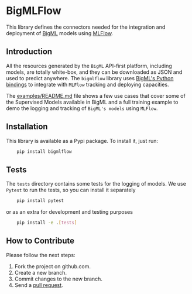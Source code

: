 # BigMLFlow

This library defines the connectors needed for the integration and
deployment of [BigML](https://bigml.com) models using
[MLFlow](https://mlflow.org/).

## Introduction

All the resources generated by the `BigML` API-first platform, including
models, are totally white-box, and they can be downloaded as JSON and used
to predict anywhere. The `bigmlflow` library uses
[BigML's Python bindings](https://bigml.readthedocs.io/en/latest/local_resources.html)
to integrate with `MLFlow` tracking and deploying capacities.

The [examples/README.md](./examples/README.md) file shows a few use cases
that cover some of the Supervised Models available in BigML and
a full training example to demo the logging and tracking of `BigML's models`
using `MLFlow`.

## Installation

This library is available as a Pypi package. To install it, just run:

```bash
    pip install bigmlflow
```

## Tests

The `tests` directory contains some tests for the logging of models.
We use `Pytest` to run the tests, so you can install it separately

```bash
    pip install pytest
```

or as an extra for development and testing purposes

```bash
    pip install -e .[tests]
```


How to Contribute
-----------------

Please follow the next steps:

  1. Fork the project on github.com.
  2. Create a new branch.
  3. Commit changes to the new branch.
  4. Send a [pull request](https://github.com/bigmlcom/bigmlflow/pulls).
